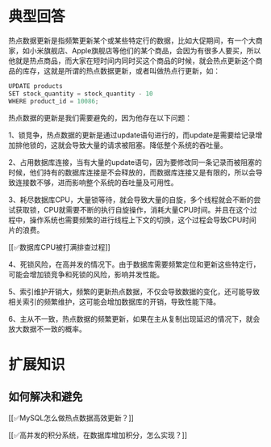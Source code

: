 # 典型回答


热点数据更新是指频繁更新某个或某些特定行的数据，比如大促期间，有一个大商家，如小米旗舰店、Apple旗舰店等他们的某个商品，会因为有很多人要买，所以他就是热点商品，而大家在短时间内同时买这个商品的时候，就会热点更新这个商品的库存，这就是所谓的热点数据更新，或者叫做热点行更新，如：



```java
UPDATE products
SET stock_quantity = stock_quantity - 10
WHERE product_id = 10086;
```



热点数据的更新是我们需要避免的，因为他存在以下问题：



1、锁竞争，热点数据的更新是通过update语句进行的，而update是需要给记录增加排他锁的，这就会导致大量的请求被阻塞。降低整个系统的吞吐量。



2、占用数据库连接，当有大量的update语句，因为要修改同一条记录而被阻塞的时候，他们持有的数据库连接是不会释放的，而数据库连接又是有限的，所以会导致连接数不够，进而影响整个系统的吞吐量及可用性。



3、耗尽数据库CPU，大量锁等待，就会导致大量的自旋，多个线程就会不断的尝试获取锁，CPU就需要不断的执行自旋操作，消耗大量CPU时间。并且在这个过程中，操作系统也需要频繁的进行线程上下文的切换，这个过程会导致CPU时间片的浪费。



[[✅数据库CPU被打满排查过程]]



4、死锁风险，在高并发的情况下。由于数据库需要频繁定位和更新这些特定行，可能会增加锁竞争和死锁的风险，影响并发性能。



5、索引维护开销大，频繁的更新热点数据，不仅会导致数据的变化，还可能导致相关索引的频繁维护，这可能会增加数据库的开销，导致性能下降。



6、主从不一致，热点数据的频繁更新，如果在主从复制出现延迟的情况下，就会放大数据不一致的概率。



# 扩展知识


## 如何解决和避免


[[✅MySQL怎么做热点数据高效更新？]]



[[✅高并发的积分系统，在数据库增加积分，怎么实现？]]

